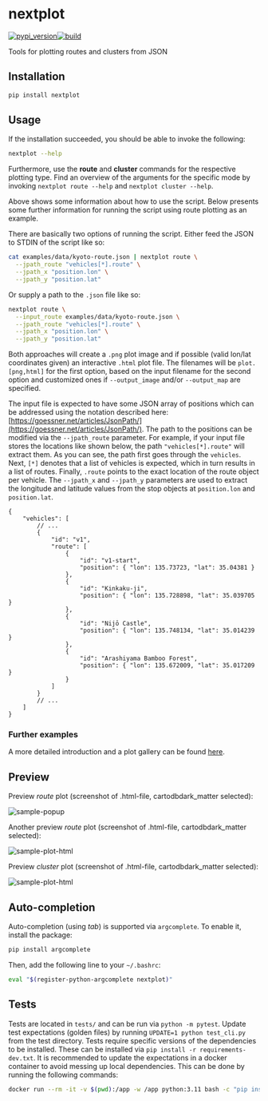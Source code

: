 # nextplot

[![pypi_version](https://img.shields.io/pypi/v/nextplot?label=pypi)](https://pypi.org/project/nextplot)[![build](https://github.com/nextmv-io/nextplot/actions/workflows/build.yml/badge.svg)](https://github.com/nextmv-io/nextplot/actions/workflows/build.yml)

Tools for plotting routes and clusters from JSON

## Installation

```bash
pip install nextplot
```

## Usage

If the installation succeeded, you should be able to invoke the following:

```bash
nextplot --help
```

Furthermore, use the __route__ and __cluster__ commands for the respective
plotting type. Find an overview of the arguments for the specific mode by
invoking `nextplot route --help` and `nextplot cluster --help`.

Above shows some information about how to use the script. Below presents some
further information for running the script using route plotting as an example.

There are basically two options of running the script. Either feed the JSON to
STDIN of the script like so:

```bash
cat examples/data/kyoto-route.json | nextplot route \
  --jpath_route "vehicles[*].route" \
  --jpath_x "position.lon" \
  --jpath_y "position.lat"
```

Or supply a path to the `.json` file like so:

```bash
nextplot route \
  --input_route examples/data/kyoto-route.json \
  --jpath_route "vehicles[*].route" \
  --jpath_x "position.lon" \
  --jpath_y "position.lat"
```

Both approaches will create a `.png` plot image and if possible (valid lon/lat
coordinates given) an interactive `.html` plot file. The filenames will be
`plot.[png,html]` for the first option, based on the input filename for the
second option and customized ones if `--output_image` and/or `--output_map` are
specified.

The input file is expected to have some JSON array of positions which can be
addressed using the notation described here:
[https://goessner.net/articles/JsonPath/](https://goessner.net/articles/JsonPath/).
The path to the positions can be modified via the `--jpath_route` parameter.
For example, if your input file stores the locations like shown below, the path
`"vehicles[*].route"` will extract them. As you can see, the
path first goes through the `vehicles`. Next, `[*]` denotes that a list of
vehicles is expected, which in turn results in a list of routes. Finally,
`.route` points to the exact location of the route object per vehicle. The
`--jpath_x` and `--jpath_y` parameters are used to extract the longitude and
latitude values from the stop objects at `position.lon` and `position.lat`.

```jsonc
{
    "vehicles": [
        // ...
        {
            "id": "v1",
            "route": [
                {
                    "id": "v1-start",
                    "position": { "lon": 135.73723, "lat": 35.04381 }
                },
                {
                    "id": "Kinkaku-ji",
                    "position": { "lon": 135.728898, "lat": 35.039705 }
                },
                {
                    "id": "Nijō Castle",
                    "position": { "lon": 135.748134, "lat": 35.014239 }
                },
                {
                    "id": "Arashiyama Bamboo Forest",
                    "position": { "lon": 135.672009, "lat": 35.017209 }
                }
            ]
        }
        // ...
    ]
}
```

### Further examples

A more detailed introduction and a plot gallery can be found [here](examples/README.md).

## Preview

Preview _route_ plot (screenshot of .html-file, cartodbdark_matter selected):

![sample-popup](https://nextmv-io.github.io/nextplot/plots/sneak/example-popup.png)

Another preview _route_ plot (screenshot of .html-file, cartodbdark_matter selected):

![sample-plot-html](https://nextmv-io.github.io/nextplot/plots/sneak/example-route-html.png)

Preview _cluster_ plot (screenshot of .html-file, cartodbdark_matter selected):

![sample-plot-html](https://nextmv-io.github.io/nextplot/plots/sneak/example-cluster-html.png)

## Auto-completion

Auto-completion (using _tab_) is supported via `argcomplete`. To enable it, install the package:

```bash
pip install argcomplete
```

Then, add the following line to your `~/.bashrc`:

```bash
eval "$(register-python-argcomplete nextplot)"
```

## Tests

Tests are located in `tests/` and can be run via `python -m pytest`. Update test
expectations (golden files) by running `UPDATE=1 python test_cli.py` from the
test directory. Tests require specific versions of the dependencies to be
installed. These can be installed via `pip install -r requirements-dev.txt`.
It is recommended to update the expectations in a docker container to avoid
messing up local dependencies. This can be done by running the following
commands:

```bash
docker run --rm -it -v $(pwd):/app -w /app python:3.11 bash -c "pip install -r requirements-dev.txt && cd tests && UPDATE=1 python test_cli.py"
```
